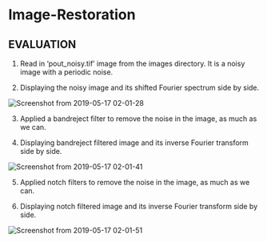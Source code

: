 # Image-Restoration

## EVALUATION 

1. Read in ‘pout_noisy.tif’ image from the images directory. It is a noisy image with a periodic noise.

2. Displaying the noisy image and its shifted Fourier spectrum side by side.

![Screenshot from 2019-05-17 02-01-28](https://user-images.githubusercontent.com/26312757/57892521-e1558480-7847-11e9-847f-73740033ea15.png)

3. Applied a bandreject filter to remove the noise in the image, as much as we can.

4. Displaying bandreject filtered image and its inverse Fourier transform side by side.

![Screenshot from 2019-05-17 02-01-41](https://user-images.githubusercontent.com/26312757/57892523-e31f4800-7847-11e9-872a-ac7225a9bed9.png)

5. Applied notch filters to remove the noise in the image, as much as we can.

6. Displaying notch filtered image and its inverse Fourier transform side by side.


![Screenshot from 2019-05-17 02-01-51](https://user-images.githubusercontent.com/26312757/57892527-e74b6580-7847-11e9-98d0-bd630b8c7dbf.png)
